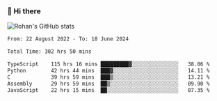 ### 👋 Hi there 

<!--
**rohznmdev/rohznmdev** is a ✨ _special_ ✨ repository because its `README.md` (this file) appears on your GitHub profile.

Here are some ideas to get you started:

- 🔭 I’m currently working on ...
- 🌱 I’m currently learning Ruby and Ruby on Rails
- 👯 I’m looking to collaborate on ...
- 🤔 I’m looking for help with ...
- 💬 Ask me about ...
- 📫 How to reach me: ...
- 😄 Pronouns: ...
- ⚡ Fun fact: ...
-->
![Rohan's GitHub stats](https://github-readme-stats.vercel.app/api?username=rohznmdev&theme=dark&show_icons=true)

<!--START_SECTION:waka-->

```txt
From: 22 August 2022 - To: 18 June 2024

Total Time: 302 hrs 50 mins

TypeScript    115 hrs 16 mins █████████▓░░░░░░░░░░░░░░░   38.06 %
Python        42 hrs 44 mins  ███▓░░░░░░░░░░░░░░░░░░░░░   14.11 %
C             39 hrs 59 mins  ███▒░░░░░░░░░░░░░░░░░░░░░   13.21 %
Assembly      29 hrs 59 mins  ██▒░░░░░░░░░░░░░░░░░░░░░░   09.90 %
JavaScript    22 hrs 15 mins  ██░░░░░░░░░░░░░░░░░░░░░░░   07.35 %
```

<!--END_SECTION:waka-->
